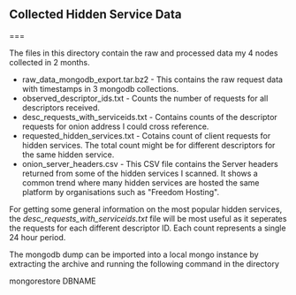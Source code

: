 ## Collected Hidden Service Data
===

The files in this directory contain the raw and processed data my 4 nodes collected in 2 months.

* raw_data_mongodb_export.tar.bz2 - This contains the raw request data with timestamps in 3 mongodb collections.
* observed_descriptor_ids.txt - Counts the number of requests for all descriptors received.
* desc_requests_with_serviceids.txt - Contains counts of the descriptor requests for onion address I could cross reference.
* requested_hidden_services.txt - Cotains count of client requests for hidden services. The total count might be for different descriptors for the same hidden service.
* onion_server_headers.csv - This CSV file contains the Server headers returned from some of the hidden services I scanned. It shows a common trend where many hidden services are hosted the same platform by organisations such as "Freedom Hosting". 

For getting some general information on the most popular hidden services, the *desc_requests_with_serviceids.txt* file will be most useful as it seperates the requests for each different descriptor ID. Each count represents a single 24 hour period.

The mongodb dump can be imported into a local mongo instance by extracting the archive and running the following command in the directory

   mongorestore DBNAME
